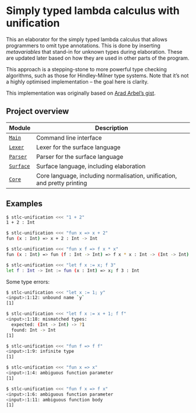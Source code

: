 # Simply typed lambda calculus with unification

This an elaborator for the simply typed lambda calculus that allows programmers
to omit type annotations. This is done by inserting _metavariables_ that
stand-in for unknown types during elaboration. These are updated later based
on how they are used in other parts of the program.

This approach is a stepping-stone to more powerful type checking algorithms,
such as those for Hindley-Milner type systems. Note that it’s not a highly
optimised implementation – the goal here is clarity.

This implementation was originally based on [Arad Arbel’s gist](https://gist.github.com/aradarbel10/837aa65d2f06ac6710c6fbe479909b4c).

## Project overview

| Module        | Description                             |
| ------------- | --------------------------------------- |
| [`Main`]      | Command line interface                  |
| [`Lexer`]     | Lexer for the surface language          |
| [`Parser`]    | Parser for the surface language         |
| [`Surface`]   | Surface language, including elaboration |
| [`Core`]      | Core language, including normalisation, unification, and pretty printing |

[`Main`]: ./Main.ml
[`Lexer`]: ./Lexer.mll
[`Parser`]: ./Parser.mly
[`Surface`]: ./Surface.ml
[`Core`]: ./Core.ml

## Examples

```sh
$ stlc-unification <<< "1 + 2"
1 + 2 : Int
```

```sh
$ stlc-unification <<< "fun x => x + 2"
fun (x : Int) => x + 2 : Int -> Int
```

```sh
$ stlc-unification <<< "fun x f => f x * x"
fun (x : Int) => fun (f : Int -> Int) => f x * x : Int -> (Int -> Int) -> Int
```

```sh
$ stlc-unification <<< "let f x := x; f 3"
let f : Int -> Int := fun (x : Int) => x; f 3 : Int
```

Some type errors:

```sh
$ stlc-unification <<< "let x := 1; y"
<input>:1:12: unbound name `y`
[1]
```

```sh
$ stlc-unification <<< "let f x := x + 1; f f"
<input>:1:18: mismatched types:
  expected: (Int -> Int) -> ?1
  found: Int -> Int
[1]
```

```sh
$ stlc-unification <<< "fun f => f f"
<input>:1:9: infinite type
[1]
```

```sh
$ stlc-unification <<< "fun x => x"
<input>:1:4: ambiguous function parameter
[1]
```

```sh
$ stlc-unification <<< "fun f x => f x"
<input>:1:6: ambiguous function parameter
<input>:1:11: ambiguous function body
[1]
```
